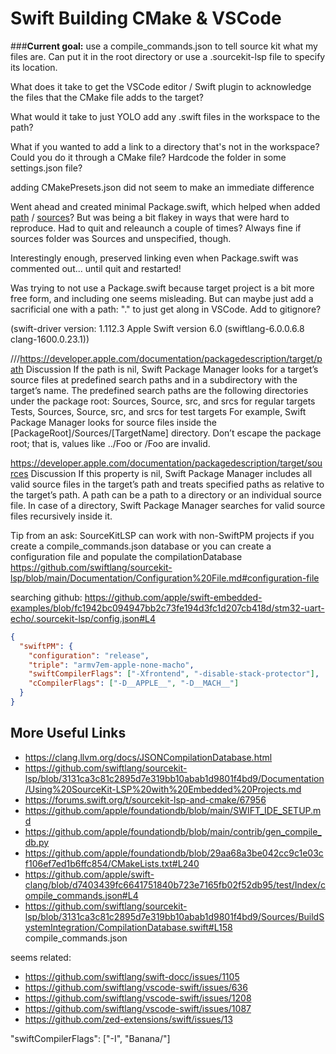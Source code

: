 # Swift Building CMake & VSCode


###__Current goal:__ use a compile_commands.json to tell source kit what my files are. Can put it in the root directory or use a .sourcekit-lsp file to specify its location.


What does it take to get the VSCode editor / Swift plugin to acknowledge the files that the CMake file adds to the target?

What would it take to just YOLO add any .swift files in the workspace to the path?

What if you wanted to add a link to a directory that's not in the workspace? Could you do it through a CMake file? Hardcode the folder in some settings.json file? 

adding CMakePresets.json did not seem to make an immediate difference


Went ahead and created minimal Package.swift, which helped when added [path](https://developer.apple.com/documentation/packagedescription/target/path) / [sources](https://developer.apple.com/documentation/packagedescription/target/sources)? But was being a bit flakey in ways that were hard to reproduce. Had to quit and releaunch a couple of times? Always fine if sources folder was Sources and unspecified, though.  

Interestingly enough, preserved linking even when Package.swift was commented out... until quit and restarted!

Was trying to not use a Package.swift because target project is a bit more free form, and including one seems misleading. But can maybe just add a sacrificial one with a path: "." to just get along in VSCode. Add to gitignore?

(swift-driver version: 1.112.3 Apple Swift version 6.0 (swiftlang-6.0.0.6.8 clang-1600.0.23.1))


///https://developer.apple.com/documentation/packagedescription/target/path
Discussion
If the path is nil, Swift Package Manager looks for a target’s source files at predefined search paths and in a subdirectory with the target’s name.
The predefined search paths are the following directories under the package root:
Sources, Source, src, and srcs for regular targets
Tests, Sources, Source, src, and srcs for test targets
For example, Swift Package Manager looks for source files inside the [PackageRoot]/Sources/[TargetName] directory.
Don’t escape the package root; that is, values like ../Foo or /Foo are invalid.

https://developer.apple.com/documentation/packagedescription/target/sources
Discussion
If this property is nil, Swift Package Manager includes all valid source files in the target’s path and treats specified paths as relative to the target’s path.
A path can be a path to a directory or an individual source file. In case of a directory, Swift Package Manager searches for valid source files recursively inside it.

Tip from an ask:
SourceKitLSP can work with non-SwiftPM projects if you create a compile_commands.json database or you can create a configuration file and populate the compilationDatabase
https://github.com/swiftlang/sourcekit-lsp/blob/main/Documentation/Configuration%20File.md#configuration-file

searching github: https://github.com/apple/swift-embedded-examples/blob/fc1942bc094947bb2c73fe194d3fc1d207cb418d/stm32-uart-echo/.sourcekit-lsp/config.json#L4

```json
{
  "swiftPM": {
    "configuration": "release",
    "triple": "armv7em-apple-none-macho",
    "swiftCompilerFlags": ["-Xfrontend", "-disable-stack-protector"],
    "cCompilerFlags": ["-D__APPLE__", "-D__MACH__"]
  }
}
```

## More Useful Links

- https://clang.llvm.org/docs/JSONCompilationDatabase.html
- https://github.com/swiftlang/sourcekit-lsp/blob/3131ca3c81c2895d7e319bb10abab1d9801f4bd9/Documentation/Using%20SourceKit-LSP%20with%20Embedded%20Projects.md
- https://forums.swift.org/t/sourcekit-lsp-and-cmake/67956
- https://github.com/apple/foundationdb/blob/main/SWIFT_IDE_SETUP.md
- https://github.com/apple/foundationdb/blob/main/contrib/gen_compile_db.py
- https://github.com/apple/foundationdb/blob/29aa68a3be042cc9c1e03cf106ef7ed1b6ffc854/CMakeLists.txt#L240
- https://github.com/apple/swift-clang/blob/d7403439fc6641751840b723e7165fb02f52db95/test/Index/compile_commands.json#L4
- https://github.com/swiftlang/sourcekit-lsp/blob/3131ca3c81c2895d7e319bb10abab1d9801f4bd9/Sources/BuildSystemIntegration/CompilationDatabase.swift#L158
compile_commands.json

seems related: 
- https://github.com/swiftlang/swift-docc/issues/1105
- https://github.com/swiftlang/vscode-swift/issues/636
- https://github.com/swiftlang/vscode-swift/issues/1208
- https://github.com/swiftlang/vscode-swift/issues/1087
- https://github.com/zed-extensions/swift/issues/13

"swiftCompilerFlags": ["-I", "Banana/"]